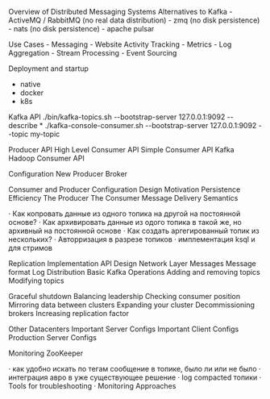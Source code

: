 Overview of Distributed Messaging Systems
Alternatives to Kafka
    - ActiveMQ / RabbitMQ (no real data distribution)
    - zmq (no disk persistence)
    - nats (no disk persistence)
    - apache pulsar

Use Cases
    - Messaging
    - Website Activity Tracking
    - Metrics
    - Log Aggregation
    - Stream Processing
    - Event Sourcing

Deployment and startup
 - native
 - docker
 - k8s

Kafka API
./bin/kafka-topics.sh --bootstrap-server 127.0.0.1:9092 --describe *
./kafka-console-consumer.sh --bootstrap-server 127.0.0.1:9092 --topic my-topic

Producer API
High Level Consumer API
Simple Consumer API
Kafka Hadoop Consumer API

Configuration
New Producer
Broker



Consumer and Producer Configuration
Design
Motivation
Persistence
Efficiency
The Producer
The Consumer
Message Delivery Semantics


·         Как копровать данные из одного топика на другой на постоянной основе?
·         Как архивировать данные из одого топика в такой же, но архивный на постоянной основе
·         Как создать аргегированный топик из нескольких?
·         Авторризация в разрезе топиков
·         имплементация ksql и для стримов


Replication
Implementation
API Design
Network Layer
Messages
Message format
Log
Distribution
Basic Kafka Operations
Adding and removing topics
Modifying topics

Graceful shutdown
Balancing leadership
Checking consumer position
Mirroring data between clusters
Expanding your cluster
Decommissioning brokers
Increasing replication factor

Other
Datacenters
Important Server Configs
Important Client Configs
Production Server Configs

Monitoring
ZooKeeper


·         как удобно искать по тегам сообщение в топике, было ли или не было
·         интеграция авро в уже существующее решение
·         log compacted топики
·         Tools for troubleshooting
·         Monitoring Approaches

